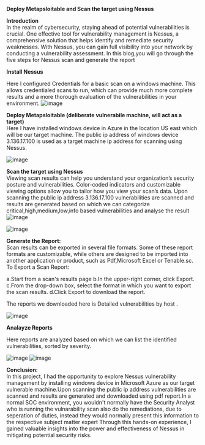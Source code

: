 <b>Deploy Metapsloitable and Scan the target using Nessus </b></br>

<b>Introduction</b></br>
In the realm of cybersecurity, staying ahead of potential vulnerabilities is crucial. One effective tool for vulnerability management is Nessus, a comprehensive solution that helps identify and remediate security weaknesses. With Nessus, you can gain full visibility into your network by conducting a vulnerability assessment. In this blog,you will go through the five steps for Nessus scan and generate the report

<b>Install Nessus</b></br>

Here I configured Credentials for a basic scan on a windows machine. This allows credentialed scans to run, which can provide much more complete results and a more thorough evaluation of the vulnerabilities in your environment. 
![image](https://github.com/NATASHASAINI/Vulnerable_Qualys/assets/156629309/24eabcb4-a7ba-448d-b48c-5558494dc4ff)


<b>Deploy Metapsloitable (deliberate vulnerabile machine, will act as a target)</b></br>
Here I have installed windows device in Azure in the location US east which will be our target machine. The public ip address of windows device 3.136.17.100 is used as a target machine ip address for scanning using Nessus.

![image](https://github.com/NATASHASAINI/Vulnerable_Qualys/assets/156629309/69449ed6-1bcd-44d8-ba2b-8658e960a002)

<b>Scan the target using Nessus</b></br>
Viewing scan results can help you understand your organization’s security posture and vulnerabilities. Color-coded indicators and customizable viewing options allow you to tailor how you view your scan’s data.
Upon scanning the public ip address 3.136.17.100 vulnerabilities are scanned and results are generated based on which we can categorize critical,high,medium,low,info based vulnerabilities and analyse the result
![image](https://github.com/NATASHASAINI/Vulnerable_Qualys/assets/156629309/ba780c5e-01af-4d04-bca1-76fed1711b14)

![image](https://github.com/NATASHASAINI/Vulnerable_Qualys/assets/156629309/6a37b716-583c-4527-95ef-edf11b2a611f)


<b>Generate the Report:</b></br>
Scan results can be exported in several file formats. Some of these report formats are customizable, while others are designed to be imported into another application or product, such as Pdf,Microsoft Excel or Tenable.sc. To Export a Scan Report:

a.Start from a scan's results page
b.In the upper-right corner, click Export.
c.From the drop-down box, select the format in which you want to export the scan results.
d.Click Export to download the report.

The reports we downloaded here is Detailed vulnerabilities by host .

![image](https://github.com/NATASHASAINI/Vulnerable_Qualys/assets/156629309/7f4dd133-a80a-459b-b12d-0290345558d6)

<b>Analayze Reports</b></br>

Here reports are analyzed based on which we can list the identified vulnerabilities, sorted by severity.

![image](https://github.com/NATASHASAINI/Vulnerable_Qualys/assets/156629309/c7f0e9fc-c5c0-48cc-bd24-2d8b1ca5f27b)
![image](https://github.com/NATASHASAINI/Vulnerable_Qualys/assets/156629309/03ba64f3-bf9b-45d0-a983-f34f1d82aded)

<b>Conclusion:</b></br>
In this project, I had the opportunity to explore Nessus vulnerability management by installing windows device in Microsoft Azure as our target vulnerable machine.Upon scanning the public ip address vulnerabilities are scanned and results are generated and downloaded using pdf report.In a normal SOC environment, you wouldn't normally have the Security Analyst who is running the vulnarability scan also do the remediations, due to seperation of duties, instead they would normally present this information to the respective subject matter expert Through this hands-on experience, I gained valuable insights into the power and effectiveness of Nessus in mitigating potential security risks.

